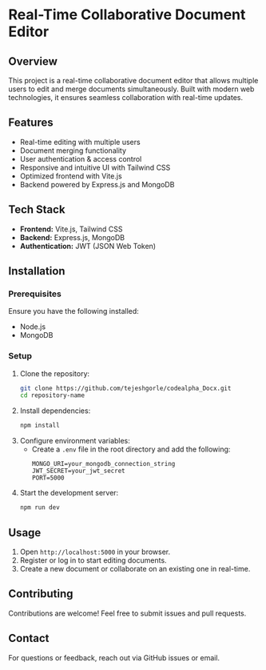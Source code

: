 # Real-Time Collaborative Document Editor

## Overview
This project is a real-time collaborative document editor that allows multiple users to edit and merge documents simultaneously. Built with modern web technologies, it ensures seamless collaboration with real-time updates.

## Features
- Real-time editing with multiple users
- Document merging functionality
- User authentication & access control
- Responsive and intuitive UI with Tailwind CSS
- Optimized frontend with Vite.js
- Backend powered by Express.js and MongoDB

## Tech Stack
- **Frontend:** Vite.js, Tailwind CSS
- **Backend:** Express.js, MongoDB
- **Authentication:** JWT (JSON Web Token)

## Installation
### Prerequisites
Ensure you have the following installed:
- Node.js
- MongoDB

### Setup
1. Clone the repository:
   ```sh
   git clone https://github.com/tejeshgorle/codealpha_Docx.git
   cd repository-name
   ```
2. Install dependencies:
   ```sh
   npm install
   ```
3. Configure environment variables:
   - Create a `.env` file in the root directory and add the following:
     ```env
     MONGO_URI=your_mongodb_connection_string
     JWT_SECRET=your_jwt_secret
     PORT=5000
     ```
4. Start the development server:
   ```sh
   npm run dev
   ```

## Usage
1. Open `http://localhost:5000` in your browser.
2. Register or log in to start editing documents.
3. Create a new document or collaborate on an existing one in real-time.

## Contributing
Contributions are welcome! Feel free to submit issues and pull requests.

## Contact
For questions or feedback, reach out via GitHub issues or email.

